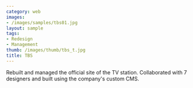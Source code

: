 ```yaml
---
category: web
images:
- /images/samples/tbs01.jpg
layout: sample
tags:
- Redesign
- Management
thumb: /images/thumb/tbs_t.jpg
title: TBS
---
```

Rebuilt and managed the official site of the TV station. Collaborated with 7 designers and built using the company's custom CMS.

